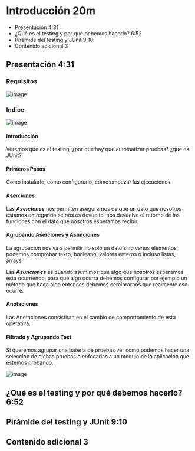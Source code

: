 # Introducción 20m

* Presentación 4:31 
* ¿Qué es el testing y por qué debemos hacerlo? 6:52 
* Pirámide del testing y JUnit 9:10 
* Contenido adicional 3

## Presentación 4:31

### Requisitos

![image](https://user-images.githubusercontent.com/23094588/195101318-3b7843e4-aaa3-4051-b31a-d1dccffb9a8e.png)

### Indice

![image](https://user-images.githubusercontent.com/23094588/195102647-619fd5e9-0519-47ea-9ba0-0f9a87c23aad.png)

#### Introducción

Veremos que es el testing, ¿por qué hay que automatizar pruebas? ¿que es JUnit? 

#### Primeros Pasos

Como instalarlo, como configurarlo, como empezar las ejecuciones.

#### Aserciones

Las ***Aserciones*** nos permiten asegurarnos de que un dato que nosotros estamos entregando se nos es devuelto, nos devuelve el retorno de las funciones con el dato que nosotros esperamos recibir.

#### Agrupando Aserciones y Asunciones

La agrupacion nos va a permitir no solo un dato sino varios elementos, podemos comprobar texto, booleano, valores enteros o incluso listas, arrays. 

Las ***Asunciones*** es cuando asumimos que algo que nosotros esperamos esta ocurriendo, para que algo ocurra debemos configurar por ejemplo un método que haga algo entonces debemos cerciorarnos que realmente eso ocurre. 

#### Anotaciones

Las Anotaciones consistiran en el cambio de comportomiento de esta operativa.

#### Filtrado y Agrupando Test

Si queremos agrupar una batería de pruebas ver como podemos hacer una seleccion de dichas pruebas o enfocarlas a un modulo de la aplicación que estemos probando.

![image](https://user-images.githubusercontent.com/23094588/195107038-08f51c1e-adaa-4186-a46a-c14d0063833f.png)


## ¿Qué es el testing y por qué debemos hacerlo? 6:52 
## Pirámide del testing y JUnit 9:10 
## Contenido adicional 3


